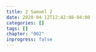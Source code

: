 ```yaml
---
title: 2 Samuel 2
date: 2020-04-12T12:42:08-04:00
categories: []
tags: []
chapter: "002"
inprogress: false
---
```


